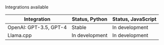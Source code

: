 Integrations available

| Integration | Status, Python | Status, JavaScript |
| ----------- | -------------- |--------------------|
| OpenAI: GPT-3.5, GPT-4 | Stable | In development |
| Llama.cpp | In development | In development |
